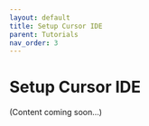 ```yaml
---
layout: default
title: Setup Cursor IDE
parent: Tutorials
nav_order: 3
---
```


# Setup Cursor IDE

(Content coming soon...)
